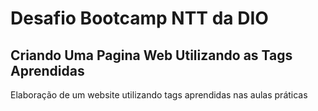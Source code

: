 # Desafio Bootcamp NTT da DIO
## Criando Uma Pagina Web Utilizando as Tags Aprendidas
<p>Elaboração de um website utilizando tags aprendidas nas aulas práticas</p>
